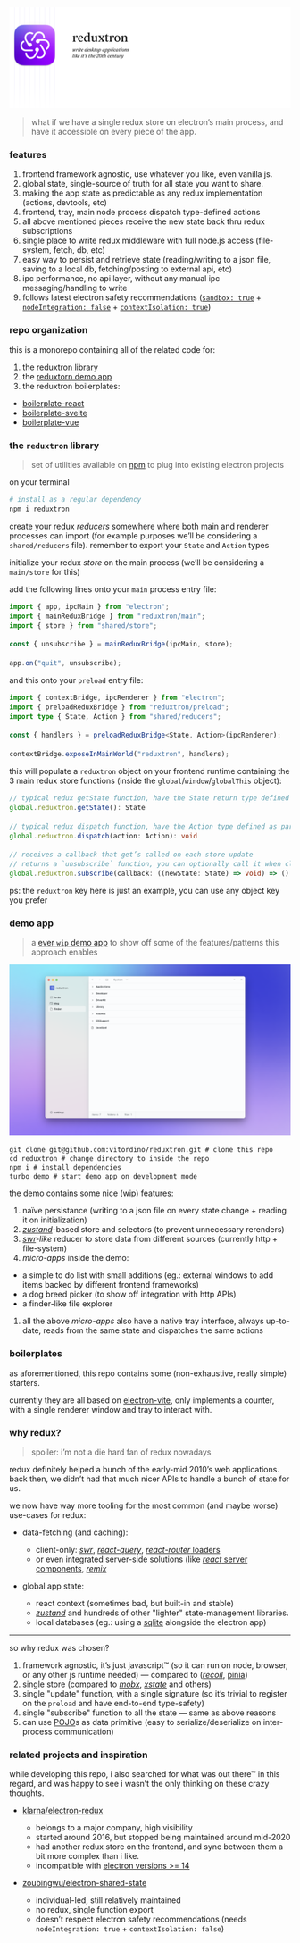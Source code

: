 <picture>
  <source media="(prefers-color-scheme: dark)" srcset="./assets/readme-hero-dark.png"/>
  <source media="(prefers-color-scheme: light)" srcset="./assets/readme-hero-light.png"/>
  <img alt="reduxtron hero image" src="./assets/readme-hero-light.png"/>
</picture>

> what if we have a single redux store on electron’s main process, and have it accessible on every piece of the app.

### features

1. frontend framework agnostic, use whatever you like, even vanilla js.
1. global state, single-source of truth for all state you want to share.
1. making the app state as predictable as any redux implementation (actions, devtools, etc)
1. frontend, tray, main node process dispatch type-defined actions
1. all above mentioned pieces receive the new state back thru redux subscriptions
1. single place to write redux middleware with full node.js access (file-system, fetch, db, etc)
1. easy way to persist and retrieve state (reading/writing to a json file, saving to a local db, fetching/posting to external api, etc)
1. ipc performance, no api layer, without any manual ipc messaging/handling to write
1. follows latest electron safety recommendations ([`sandbox: true`](https://www.electronjs.org/docs/latest/tutorial/sandbox) + [`nodeIntegration: false`](https://www.electronjs.org/docs/latest/tutorial/security#isolation-for-untrusted-content) + [`contextIsolation: true`](https://www.electronjs.org/docs/latest/tutorial/context-isolation))

### repo organization

this is a monorepo containing all of the related code for:

1. the [reduxtron library](./packages/reduxtron)
1. the [reduxtorn demo app](./packages/demo)
1. the reduxtron boilerplates:

- [boilerplate-react](./packages/boilerplate-react)
- [boilerplate-svelte](./packages/boilerplate-svelte)
- [boilerplate-vue](./packages/boilerplate-vue)

### the `reduxtron` library

> set of utilities available on [npm](npmjs.com/package/reduxtron) to plug into existing electron projects

on your terminal

```bash
# install as a regular dependency
npm i reduxtron
```

create your redux _reducers_ somewhere where both main and renderer processes can import
(for example purposes we’ll be considering a `shared/reducers` file).
remember to export your `State` and `Action` types

initialize your redux _store_ on the main process (we’ll be considering a `main/store` for this)

add the following lines onto your `main` process entry file:

```ts
import { app, ipcMain } from "electron";
import { mainReduxBridge } from "reduxtron/main";
import { store } from "shared/store";

const { unsubscribe } = mainReduxBridge(ipcMain, store);

app.on("quit", unsubscribe);
```

and this onto your `preload` entry file:

```ts
import { contextBridge, ipcRenderer } from "electron";
import { preloadReduxBridge } from "reduxtron/preload";
import type { State, Action } from "shared/reducers";

const { handlers } = preloadReduxBridge<State, Action>(ipcRenderer);

contextBridge.exposeInMainWorld("reduxtron", handlers);
```

this will populate a `reduxtron` object on your frontend runtime containing the 3 main redux store functions (inside the `global`/`window`/`globalThis` object):

```ts
// typical redux getState function, have the State return type defined as return
global.reduxtron.getState(): State

// typical redux dispatch function, have the Action type defined as parameter
global.reduxtron.dispatch(action: Action): void

// receives a callback that get’s called on each store update
// returns a `unsubscribe` function, you can optionally call it when closing window or when you don’t want to listen for changes anymore.
global.reduxtron.subscribe(callback: ((newState: State) => void) => () => void)
```

ps: the `reduxtron` key here is just an example, you can use any object key you prefer

### demo app

> a [ever `wip` demo app](./packages/demo) to show off some of the features/patterns this approach enables

![demo app screenshot](./assets/readme-demo-screenshot.png)

```
git clone git@github.com:vitordino/reduxtron.git # clone this repo
cd reduxtron # change directory to inside the repo
npm i # install dependencies
turbo demo # start demo app on development mode
```

the demo contains some nice (wip) features:

1. naïve persistance (writing to a json file on every state change + reading it on initialization)
1. [_zustand_](https://github.com/pmndrs/zustand)-based store and selectors (to prevent unnecessary rerenders)
1. _[swr](https://swr.vercel.app/)-like_ reducer to store data from different sources (currently http + file-system)
1. *micro-apps* inside the demo:
  - a simple to do list with small additions (eg.: external windows to add items backed by different frontend frameworks)
  - a dog breed picker (to show off integration with http APIs)
  - a finder-like file explorer
1. all the above *micro-apps* also have a native tray interface, always up-to-date, reads from the same state and dispatches the same actions

### boilerplates

as aforementioned, this repo contains some (non-exhaustive, really simple) starters.

currently they are all based on [electron-vite](https://evite.netlify.app/), only implements a counter, with a single renderer window and tray to interact with.

### why redux?

> spoiler: i’m not a die hard fan of redux nowadays

redux definitely helped a bunch of the early-mid 2010’s web applications. back then, we didn’t had that much nicer APIs to handle a bunch of state for us.

we now have way more tooling for the most common (and maybe worse) use-cases for redux:

- data-fetching (and caching):
  - client-only: [_swr_](https://swr.vercel.app/), [_react-query_](https://tanstack.com/query/v3/), [_react-router_ loaders](https://reactrouter.com/en/main/route/loader)
  - or even integrated server-side solutions (like [_react_ server components](https://react.dev/blog/2023/03/22/react-labs-what-we-have-been-working-on-march-2023#react-server-components), [_remix_](https://remix.run/)

- global app state:
  - react context (sometimes bad, but built-in and stable)
  - [_zustand_](https://github.com/pmndrs/zustand) and hundreds of other "lighter" state-management libraries.
  - local databases (eg.: using a [sqlite](https://sqlite.org/) alongside the electron app)

---

so why redux was chosen?

1. framework agnostic, it’s just javascript™ (so it can run on node, browser, or any other js runtime needed) — compared to ([_recoil_](https://github.com/facebookexperimental/Recoil), [pinia](https://github.com/vuejs/pinia))
1. single store (compared to [_mobx_](https://github.com/mobxjs/mobx), [_xstate_](https://github.com/statelyai/xstate) and others)
1. single "update" function, with a single signature (so it’s trivial to register on the `preload` and have end-to-end type-safety)
1. single "subscribe" function to all the state — same as above reasons
1. can use [POJO](https://masteringjs.io/tutorials/fundamentals/pojo)s as data primitive (easy to serialize/deserialize on inter-process communication)

### related projects and inspiration

while developing this repo, i also searched for what was out there™ in this regard, and was happy to see i wasn’t the only thinking on these crazy thoughts.

- [klarna/electron-redux](https://github.com/klarna/electron-redux)
  - belongs to a major company, high visibility
  - started around 2016, but stopped being maintained around mid-2020
  - had another redux store on the frontend, and sync between them a bit more complex than i like.
  - incompatible with [electron versions >= 14](https://github.com/klarna/electron-redux/issues/317)

- [zoubingwu/electron-shared-state](https://github.com/zoubingwu/electron-shared-state)
  - individual-led, still relatively maintained
  - no redux, single function export
  - doesn’t respect electron safety recommendations (needs `nodeIntegration: true` + `contextIsolation: false`)
